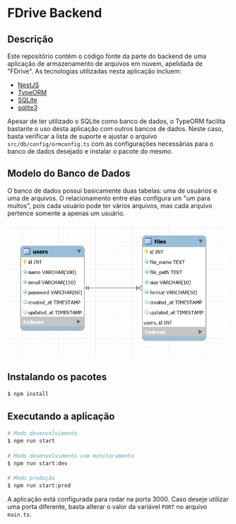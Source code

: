 # FDrive Backend

## Descrição

Este repositório contém o código fonte da parte do backend de uma aplicação de armazenamento de arquivos em nuvem, apelidada de "FDrive". As tecnologias utilizadas nesta aplicação incluem:

- [NestJS](https://github.com/nestjs/nest)
- [TypeORM](https://typeorm.io/#/)
- [SQLite](https://www.sqlite.org/index.html)
- [sqlite3](https://www.npmjs.com/package/sqlite3)

Apesar de ter utilizado o SQLite como banco de dados, o TypeORM facilita bastante o uso desta aplicação com outros bancos de dados. Neste caso, basta verificar a lista de suporte e ajustar o arquivo `src/db/config/ormconfig.ts` com as configurações necessárias para o banco de dados desejado e instalar o pacote do mesmo.

## Modelo do Banco de Dados

O banco de dados possui basicamente duas tabelas: uma de usuários e uma de arquivos. O relacionamento entre elas configura um "um para muitos", pois cada usuário pode ter vários arquivos, mas cada arquivo pertence somente a apenas um usuário.

<img src=".github/database_model.png" width="500" />

## Instalando os pacotes

```bash
$ npm install
```

## Executando a aplicação

```bash
# Modo desenvolvimento
$ npm run start

# Modo desenvolvimento com monitoramento
$ npm run start:dev

# Modo produção
$ npm run start:prod
```

A aplicação está configurada para rodar na porta 3000. Caso deseje utilizar uma porta diferente, basta alterar o valor da variável `PORT` no arquivo `main.ts`.
